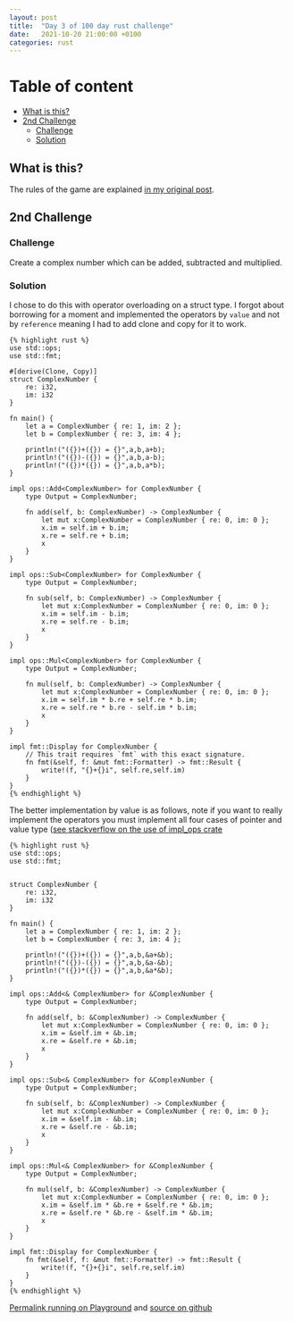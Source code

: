 ```yaml
---
layout: post
title:  "Day 3 of 100 day rust challenge"
date:   2021-10-20 21:00:00 +0100
categories: rust
---
```



#  Table of content
<!-- MarkdownTOC autolink="true" -->

- [What is this?](#what-is-this)
- [2nd Challenge](#2nd-challenge)
	- [Challenge](#challenge)
	- [Solution](#solution)

<!-- /MarkdownTOC -->

## What is this?

The rules of the game are explained [in my original post](https://maebli.github.io/rust/2021/10/18/100rust.html).

## 2nd Challenge
### Challenge

Create a complex number which can be added, subtracted and multiplied. 

### Solution

I chose to do this with operator overloading on a struct type. I forgot about borrowing for a moment and implemented the operators by `value` and not by `reference` meaning I had to add clone and copy for it to work. 


	{% highlight rust %}
	use std::ops;
	use std::fmt;

	#[derive(Clone, Copy)]
	struct ComplexNumber {
	    re: i32,
	    im: i32
	}

	fn main() {
	    let a = ComplexNumber { re: 1, im: 2 };
	    let b = ComplexNumber { re: 3, im: 4 };

	    println!("({})+({}) = {}",a,b,a+b);
	    println!("({})-({}) = {}",a,b,a-b);
	    println!("({})*({}) = {}",a,b,a*b);
	}

	impl ops::Add<ComplexNumber> for ComplexNumber {
	    type Output = ComplexNumber;

	    fn add(self, b: ComplexNumber) -> ComplexNumber {
	        let mut x:ComplexNumber = ComplexNumber { re: 0, im: 0 };
	        x.im = self.im + b.im;
	        x.re = self.re + b.im;
	        x
	    }
	}

	impl ops::Sub<ComplexNumber> for ComplexNumber {
	    type Output = ComplexNumber;

	    fn sub(self, b: ComplexNumber) -> ComplexNumber {
	        let mut x:ComplexNumber = ComplexNumber { re: 0, im: 0 };
	        x.im = self.im - b.im;
	        x.re = self.re - b.im;
	        x
	    }
	}

	impl ops::Mul<ComplexNumber> for ComplexNumber {
	    type Output = ComplexNumber;

	    fn mul(self, b: ComplexNumber) -> ComplexNumber {
	        let mut x:ComplexNumber = ComplexNumber { re: 0, im: 0 };
	        x.im = self.im * b.re + self.re * b.im;
	        x.re = self.re * b.re - self.im * b.im;
	        x
	    }
	}

	impl fmt::Display for ComplexNumber {
	    // This trait requires `fmt` with this exact signature.
	    fn fmt(&self, f: &mut fmt::Formatter) -> fmt::Result {
	        write!(f, "{}+{}i", self.re,self.im)
	    }
	}
	{% endhighlight %}


The better implementation by value is as follows, note if you want to really implement the operators you must implement all four cases of pointer and value type ([see stackverflow on the use of  impl_ops crate](https://stackoverflow.com/questions/28005134/how-do-i-implement-the-add-trait-for-a-reference-to-a-struct/57021762#57021762)

	{% highlight rust %}
	use std::ops;
	use std::fmt;


	struct ComplexNumber {
	    re: i32,
	    im: i32
	}

	fn main() {
	    let a = ComplexNumber { re: 1, im: 2 };
	    let b = ComplexNumber { re: 3, im: 4 };

	    println!("({})+({}) = {}",a,b,&a+&b);
	    println!("({})-({}) = {}",a,b,&a-&b);
	    println!("({})*({}) = {}",a,b,&a*&b);
	}

	impl ops::Add<& ComplexNumber> for &ComplexNumber {
	    type Output = ComplexNumber;

	    fn add(self, b: &ComplexNumber) -> ComplexNumber {
	        let mut x:ComplexNumber = ComplexNumber { re: 0, im: 0 };
	        x.im = &self.im + &b.im;
	        x.re = &self.re + &b.im;
	        x
	    }
	}

	impl ops::Sub<& ComplexNumber> for &ComplexNumber {
	    type Output = ComplexNumber;

	    fn sub(self, b: &ComplexNumber) -> ComplexNumber {
	        let mut x:ComplexNumber = ComplexNumber { re: 0, im: 0 };
	        x.im = &self.im - &b.im;
	        x.re = &self.re - &b.im;
	        x
	    }
	}

	impl ops::Mul<& ComplexNumber> for &ComplexNumber {
	    type Output = ComplexNumber;

	    fn mul(self, b: &ComplexNumber) -> ComplexNumber {
	        let mut x:ComplexNumber = ComplexNumber { re: 0, im: 0 };
	        x.im = &self.im * &b.re + &self.re * &b.im;
	        x.re = &self.re * &b.re - &self.im * &b.im;
	        x
	    }
	}

	impl fmt::Display for ComplexNumber {
	    fn fmt(&self, f: &mut fmt::Formatter) -> fmt::Result {
	        write!(f, "{}+{}i", self.re,self.im)
	    }
	}
	{% endhighlight %}

[Permalink running on Playground](https://play.rust-lang.org/?version=stable&edition=2018&gist=d4f53e7b6870439b6230a9d073f6e64e) and [source on github](https://github.com/maebli/100rustsnippets/tree/master/complex-numbers)